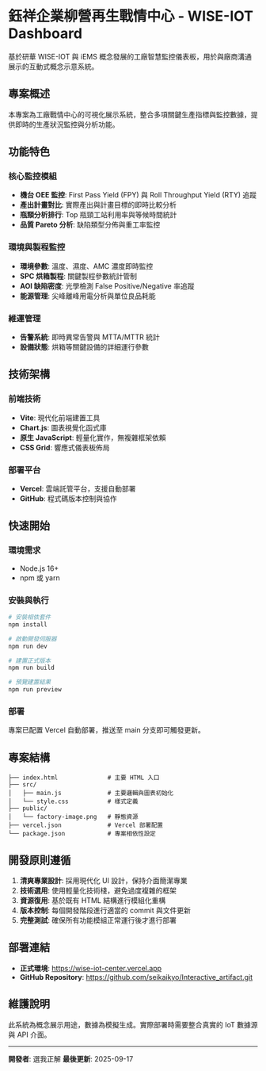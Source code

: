 # 鈺祥企業柳營再生戰情中心 - WISE-IOT Dashboard

基於研華 WISE-IOT 與 iEMS 概念發展的工廠智慧監控儀表板，用於與廠商溝通展示的互動式概念示意系統。

## 專案概述

本專案為工廠戰情中心的可視化展示系統，整合多項關鍵生產指標與監控數據，提供即時的生產狀況監控與分析功能。

## 功能特色

### 核心監控模組
- **機台 OEE 監控**: First Pass Yield (FPY) 與 Roll Throughput Yield (RTY) 追蹤
- **產出計畫對比**: 實際產出與計畫目標的即時比較分析
- **瓶頸分析排行**: Top 瓶頸工站利用率與等候時間統計
- **品質 Pareto 分析**: 缺陷類型分佈與重工率監控

### 環境與製程監控
- **環境參數**: 溫度、濕度、AMC 濃度即時監控
- **SPC 烘箱製程**: 關鍵製程參數統計管制
- **AOI 缺陷密度**: 光學檢測 False Positive/Negative 率追蹤
- **能源管理**: 尖峰離峰用電分析與單位良品耗能

### 維運管理
- **告警系統**: 即時異常告警與 MTTA/MTTR 統計
- **設備狀態**: 烘箱等關鍵設備的詳細運行參數

## 技術架構

### 前端技術
- **Vite**: 現代化前端建置工具
- **Chart.js**: 圖表視覺化函式庫
- **原生 JavaScript**: 輕量化實作，無複雜框架依賴
- **CSS Grid**: 響應式儀表板佈局

### 部署平台
- **Vercel**: 雲端託管平台，支援自動部署
- **GitHub**: 程式碼版本控制與協作

## 快速開始

### 環境需求
- Node.js 16+
- npm 或 yarn

### 安裝與執行
```bash
# 安裝相依套件
npm install

# 啟動開發伺服器
npm run dev

# 建置正式版本
npm run build

# 預覽建置結果
npm run preview
```

### 部署
專案已配置 Vercel 自動部署，推送至 main 分支即可觸發更新。

## 專案結構

```
├── index.html              # 主要 HTML 入口
├── src/
│   ├── main.js             # 主要邏輯與圖表初始化
│   └── style.css           # 樣式定義
├── public/
│   └── factory-image.png   # 靜態資源
├── vercel.json             # Vercel 部署配置
└── package.json            # 專案相依性設定
```

## 開發原則遵循

1. **清爽專業設計**: 採用現代化 UI 設計，保持介面簡潔專業
2. **技術選用**: 使用輕量化技術棧，避免過度複雜的框架
3. **資源復用**: 基於既有 HTML 結構進行模組化重構
4. **版本控制**: 每個開發階段進行適當的 commit 與文件更新
5. **完整測試**: 確保所有功能模組正常運行後才進行部署

## 部署連結

- **正式環境**: https://wise-iot-center.vercel.app
- **GitHub Repository**: https://github.com/seikaikyo/Interactive_artifact.git

## 維護說明

此系統為概念展示用途，數據為模擬生成。實際部署時需要整合真實的 IoT 數據源與 API 介面。

---

**開發者**: 選我正解
**最後更新**: 2025-09-17